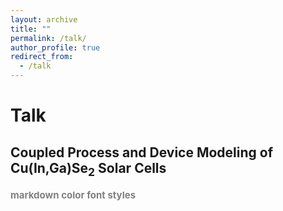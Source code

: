 ```yaml
---
layout: archive
title: ""
permalink: /talk/
author_profile: true
redirect_from:
  - /talk
---
```


# Talk
## Coupled Process and Device Modeling of Cu(In,Ga)Se<sub>2</sub> Solar Cells
<span style="color:grey;font-weight:700;font-size:15px"> 
markdown color font styles
</span>
